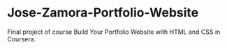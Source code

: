 # Jose-Zamora-Portfolio-Website
Final project of course Build Your Portfolio Website with HTML and CSS in Coursera.
